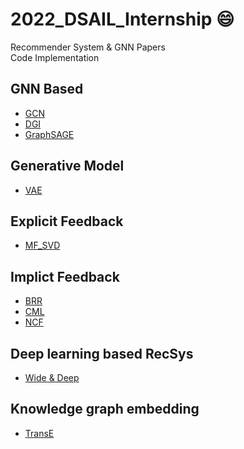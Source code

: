 # 2022_DSAIL_Internship :smile:
Recommender System & GNN Papers  
Code Implementation  
## GNN Based  
* [GCN](https://github.com/HeewoongNoh/2022_DSAIL_Internship/tree/master/GCN_pytorch)  
* [DGI](https://github.com/HeewoongNoh/2022_DSAIL_Internship/tree/master/DGI)  
* [GraphSAGE](https://github.com/HeewoongNoh/2022_DSAIL_Internship/tree/master/graphSAGE)  
## Generative Model
* [VAE](https://github.com/HeewoongNoh/2022_DSAIL_Internship/tree/master/VAE)  
## Explicit Feedback  
* [MF_SVD](https://github.com/HeewoongNoh/2022_DSAIL_Internship/tree/master/Matrix_Factorization)  
## Implict Feedback  
* [BRR](https://github.com/HeewoongNoh/2022_DSAIL_Internship/tree/master/BPR)  
* [CML](https://github.com/HeewoongNoh/2022_DSAIL_Internship/tree/master/CML)  
* [NCF](https://github.com/HeewoongNoh/2022_DSAIL_Internship/tree/master/NCF)  
## Deep learning based RecSys  
* [Wide & Deep](https://github.com/HeewoongNoh/2022_DSAIL_Internship/tree/master/Wide_Deep)  
## Knowledge graph embedding  
* [TransE](https://github.com/HeewoongNoh/2022_DSAIL_Internship/tree/master/TransE)  
